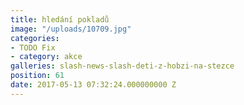 ```yaml
---
title: hledání pokladů
image: "/uploads/10709.jpg"
categories:
- TODO Fix
- category: akce
galleries: slash-news-slash-deti-z-hobzi-na-stezce
position: 61
date: 2017-05-13 07:32:24.000000000 Z
---
```

